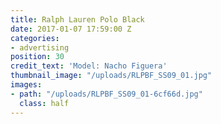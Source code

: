```yaml
---
title: Ralph Lauren Polo Black
date: 2017-01-07 17:59:00 Z
categories:
- advertising
position: 30
credit_text: 'Model: Nacho Figuera'
thumbnail_image: "/uploads/RLPBF_SS09_01.jpg"
images:
- path: "/uploads/RLPBF_SS09_01-6cf66d.jpg"
  class: half
---
```



